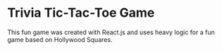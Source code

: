 # Trivia Tic-Tac-Toe Game

This fun game was created with React.js and uses heavy logic for a fun game based on Hollywood Squares.
